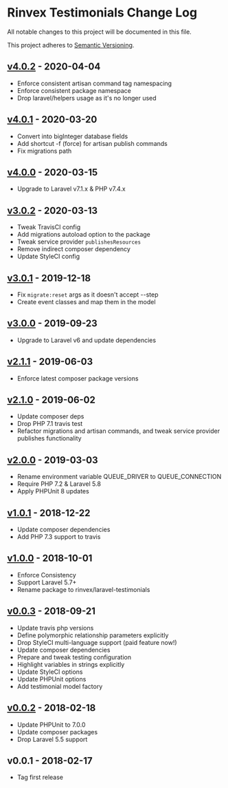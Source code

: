 # Rinvex Testimonials Change Log

All notable changes to this project will be documented in this file.

This project adheres to [Semantic Versioning](CONTRIBUTING.md).


## [v4.0.2] - 2020-04-04
- Enforce consistent artisan command tag namespacing
- Enforce consistent package namespace
- Drop laravel/helpers usage as it's no longer used

## [v4.0.1] - 2020-03-20
- Convert into bigInteger database fields
- Add shortcut -f (force) for artisan publish commands
- Fix migrations path

## [v4.0.0] - 2020-03-15
- Upgrade to Laravel v7.1.x & PHP v7.4.x

## [v3.0.2] - 2020-03-13
- Tweak TravisCI config
- Add migrations autoload option to the package
- Tweak service provider `publishesResources`
- Remove indirect composer dependency
- Update StyleCI config

## [v3.0.1] - 2019-12-18
- Fix `migrate:reset` args as it doesn't accept --step
- Create event classes and map them in the model

## [v3.0.0] - 2019-09-23
- Upgrade to Laravel v6 and update dependencies

## [v2.1.1] - 2019-06-03
- Enforce latest composer package versions

## [v2.1.0] - 2019-06-02
- Update composer deps
- Drop PHP 7.1 travis test
- Refactor migrations and artisan commands, and tweak service provider publishes functionality

## [v2.0.0] - 2019-03-03
- Rename environment variable QUEUE_DRIVER to QUEUE_CONNECTION
- Require PHP 7.2 & Laravel 5.8
- Apply PHPUnit 8 updates

## [v1.0.1] - 2018-12-22
- Update composer dependencies
- Add PHP 7.3 support to travis

## [v1.0.0] - 2018-10-01
- Enforce Consistency
- Support Laravel 5.7+
- Rename package to rinvex/laravel-testimonials

## [v0.0.3] - 2018-09-21
- Update travis php versions
- Define polymorphic relationship parameters explicitly
- Drop StyleCI multi-language support (paid feature now!)
- Update composer dependencies
- Prepare and tweak testing configuration
- Highlight variables in strings explicitly
- Update StyleCI options
- Update PHPUnit options
- Add testimonial model factory

## [v0.0.2] - 2018-02-18
- Update PHPUnit to 7.0.0
- Update composer packages
- Drop Laravel 5.5 support

## v0.0.1 - 2018-02-17
- Tag first release

[v4.0.2]: https://github.com/rinvex/laravel-testimonials/compare/v4.0.1...v4.0.2
[v4.0.1]: https://github.com/rinvex/laravel-testimonials/compare/v4.0.0...v4.0.1
[v4.0.0]: https://github.com/rinvex/laravel-testimonials/compare/v3.0.2...v4.0.0
[v3.0.2]: https://github.com/rinvex/laravel-testimonials/compare/v3.0.1...v3.0.2
[v3.0.1]: https://github.com/rinvex/laravel-testimonials/compare/v3.0.0...v3.0.1
[v3.0.0]: https://github.com/rinvex/laravel-testimonials/compare/v2.1.1...v3.0.0
[v2.1.1]: https://github.com/rinvex/laravel-testimonials/compare/v2.1.0...v2.1.1
[v2.1.0]: https://github.com/rinvex/laravel-testimonials/compare/v2.0.0...v2.1.0
[v2.0.0]: https://github.com/rinvex/laravel-testimonials/compare/v1.0.1...v2.0.0
[v1.0.1]: https://github.com/rinvex/laravel-testimonials/compare/v1.0.0...v1.0.1
[v1.0.0]: https://github.com/rinvex/laravel-testimonials/compare/v0.0.3...v1.0.0
[v0.0.3]: https://github.com/rinvex/laravel-testimonials/compare/v0.0.2...v0.0.3
[v0.0.2]: https://github.com/rinvex/laravel-testimonials/compare/v0.0.1...v0.0.2
